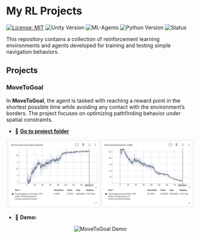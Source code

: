 # My RL Projects

[![License: MIT](https://img.shields.io/badge/License-MIT-yellow.svg)](https://opensource.org/licenses/MIT)
![Unity Version](https://img.shields.io/badge/Unity-2022.3.22f1-blue)
![ML-Agents](https://img.shields.io/badge/ML--Agents-0.30.0-orange)
![Python Version](https://img.shields.io/badge/python-3.9-blue)
![Status](https://img.shields.io/badge/status-active-brightgreen)

This repository contains a collection of reinforcement learning environments and agents developed for training and testing simple navigation behaviors.

## Projects

### MoveToGoal

In **MoveToGoal**, the agent is tasked with reaching a reward point in the shortest possible time while avoiding any contact with the environment’s borders. The project focuses on optimizing pathfinding behavior under spatial constraints.

- 📂 [**Go to project folder**](ML-Agents/Examples/MoveToGoal)
<p align="center">
  <img src="ML-Agents/Examples/video_and_graphs/movetogoal_blueboy/movetogoal_blueboy_graph.png" alt="MoveToGoal Eval" width="800"/>
</p>

- 🎥 **Demo:**

<p align="center">
  <img src="ML-Agents/Examples/video_and_graphs/movetogoal_blueboy/movetogoal_blueboy_gif.gif" alt="MoveToGoal Demo" width="600"/>
</p>

